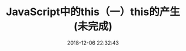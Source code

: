 ---
title: JavaScript中的this（一）this的产生 (未完成)
date: 2018-12-06 22:32:43
tags: [JavaScript]
categories: [JavaScript]
description: this的产生
---
